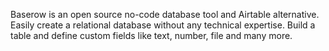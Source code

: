 Baserow is an open source no-code database tool and Airtable alternative. Easily create
a relational database without any technical expertise. Build a table and define custom
fields like text, number, file and many more.
